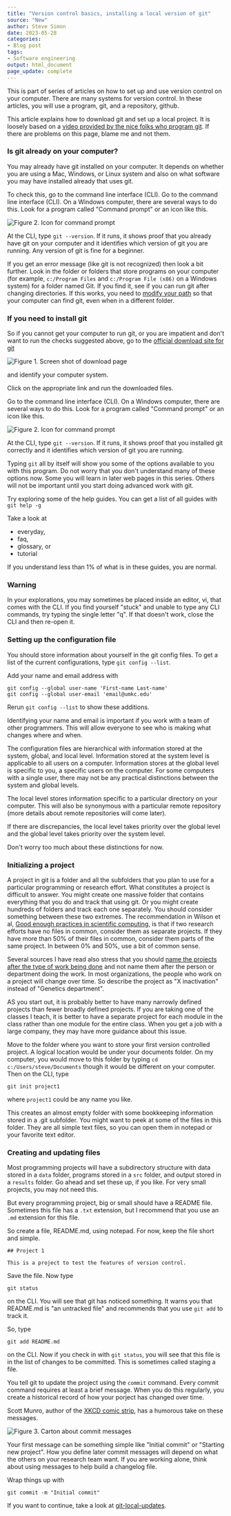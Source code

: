 ```yaml
---
title: "Version control basics, installing a local version of git"
source: "New"
author: Steve Simon
date: 2023-05-28
categories:
- Blog post
tags:
- Software engineering
output: html_document
page_update: complete
---
```


This is part of series of articles on how to set up and use version control on your computer. There are many systems for version control. In these articles, you will use a program, git, and a repository, github.

This article explains how to download git and set up a local project. It is loosely based on a [video provided by the nice folks who program git][git1]. If there are problems on this page, blame me and not them.

[git1]: https://git-scm.com/video/get-going

<!---more--->

### Is git already on your computer?

You may already have git installed on your computer. It depends on whether you are using a Mac, Windows, or Linux system and also on what software you may have installed already that uses git.

To check this, go to the command line interface (CLI). Go to the command line interface (CLI). On a Windows computer, there are several ways to do this. Look for a program called "Command prompt" or an icon like this.

![Figure 2. Icon for command prompt](http://www.pmean.com/new-images/23/installing-git-02.png)

At the CLI, type `git --version`. If it runs, it shows proof that you already have git on your computer and it identifies which version of git you are running. Any version of git is fine for a beginner.

If you get an error message (like git is not recognized) then look a bit further. Look in the folder or folders that store programs on your computer (for example, `c:/Program Files` and `c:/Program File (x86)` on a Windows system) for a folder named Git. If you find it, see if you can run git after changing directories. If this works, you need to [modify your path][del1] so that your computer can find git, even when in a different folder.

[del1]: https://www.delftstack.com/howto/git/add-git-to-path-on-windows/

### If you need to install git

So if you cannot get your computer to run git, or you are impatient and don't want to run the checks suggested above, go to the [official download site for git][git2]

[git2]: https://git-scm.com/downloads

![Figure 1. Screen shot of download page](http://www.pmean.com/new-images/23/installing-git-01.png)

and identify your computer system. 

Click on the appropriate link and run the downloaded files.

Go to the command line interface (CLI). On a Windows computer, there are several ways to do this. Look for a program called "Command prompt" or an icon like this.

![Figure 2. Icon for command prompt](http://www.pmean.com/new-images/23/installing-git-02.png)

At the CLI, type `git --version`. If it runs, it shows proof that you installed git correctly and it identifies which version of git you are running.

Typing `git` all by itself will show you some of the options available to you with this program. Do not worry that you don't understand many of these options now. Some you will learn in later web pages in this series. Others will not be important until you start doing advanced work with git.

Try exploring some of the help guides.  You can get a list of all guides with `git help -g`

Take a look at 

+ everyday,
+ faq,
+ glossary, or
+ tutorial

If you understand less than 1% of what is in these guides, you are normal.

### Warning

In your explorations, you may sometimes be placed inside an editor, vi, that comes with the CLI. If you find yourself "stuck" and unable to type any CLI commands, try typing the single letter "q". If that doesn't work, close the CLI and then re-open it.

### Setting up the configuration file

You should store information about yourself in the git config files. To get a list of the current configurations, type `git config --list`.

Add your name and email address with

```{}
git config --global user-name 'First-name Last-name'
git config --global user-email 'email@umkc.edu'
```

Rerun `git config --list` to show these additions.

Identifying your name and email is important if you work with a team of other programmers. This will allow everyone to see who is making what changes where and when.

The configuration files are hierarchical with information stored at the system, global, and local level. Information stored at the system level is applicable to all users on a computer. Information stores at the global level is specific to you, a specific users on the computer. For some computers with a single user, there may not be any practical distinctions between the system and global levels.

The local level stores information specific to a particular directory on your computer. This will also be synonymous with a particular remote repository (more details about remote repositories will come later).

If there are discrepancies, the local level takes priority over the global level and the global level takes priority over the system level.

Don't worry too much about these distinctions for now.

### Initializing a project

A project in git is a folder and all the subfolders that you plan to use for a particular programming or research effort. What constitutes a project is difficult to answer. You might create one massive folder that contains everything that you do and track that using git. Or you might create hundreds of folders and track each one separately. You should consider something between these two extremes. The recommendation in Wilson et al, [Good enough practices in scientific computing][wil1], is that if two research efforts have no files in common, consider them as separate projects. If they have more than 50% of their files in common, consider them parts of the same project. In between 0% and 50%, use a bit of common sense.

[wil1]: https://journals.plos.org/ploscompbiol/article?id=10.1371/journal.pcbi.1005510

Several sources I have read also stress that you should [name the projects after the type of work being done][hem2] and not name them after the person or department doing the work. In most organizations, the people who work on a project will change over time. So describe the project as "X inactivation" instead of "Genetics department".

[hem2]: https://blogs.sas.com/content/sasdummy/2020/11/10/sas-projects-git/

AS you start out, it is probably better to have many narrowly defined projects than fewer broadly defined projects. If you are taking one of the classes I teach, it is better to have a separate project for each module in the class rather than one module for the entire class. When you get a job with a large company, they may have more guidance about this issue.

Move to the folder where you want to store your first version controlled project. A logical location would be under your documents folder. On my computer, you would move to this folder by typing `cd c:/Users/steve/Documents` though it would be different on your computer. Then on the CLI, type

```{}
git init project1
```

where `project1` could be any name you like.

This creates an almost empty folder with some bookkeeping information stored in a .git subfolder. You might want to peek at some of the files in this folder. They are all simple text files, so you can open them in notepad or your favorite text editor.

### Creating and updating files

Most programming projects will have a subdirectory structure with data stored in a `data` folder, programs stored in a `src` folder, and output stored in a `results` folder. Go ahead and set these up, if you like. For very small projects, you may not need this.

But every programming project, big or small should have a README file. Sometimes this file has a `.txt` extension, but I recommend that you use an `.md` extension for this file.

So create a file, README.md, using notepad. For now, keep the file short and simple.

```{}
## Project 1

This is a project to test the features of version control.
```

Save the file. Now type 

```{}
git status
```

on the CLI. You will see that git has noticed something. It warns you that README.md is "an untracked file" and recommends that you use `git add` to track it.

So, type

```{}
git add README.md
```

on the CLI. Now if you check in with `git status`, you will see that this file is in the list of changes to be committed. This is sometimes called staging a file.

You tell git to update the project using the `commit` command. Every commit command requires at least a brief message. When you do this regularly, you create a historical record of how your porject has changed over time.

Scott Munro, author of the [XKCD comic strip][xkc1], has a humorous take on these messages.

[xkc1]: https://xkcd.com/

![Figure 3. Carton about commit messages](https://imgs.xkcd.com/comics/git_commit.png)

Your first message can be something simple like "Initial commit" or "Starting new project". How you define later commit messages will depend on what the others on your research team want. If you are working alone, think about using messages to help build a changelog file.

Wrap things up with 

```{}
git commit -m "Initial commit"
```

If you want to continue, take a look at [git-local-updates][sim3].

[sim3]: ../git-local-updates 
